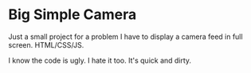 # Big Simple Camera

Just a small project for a problem I have to display a camera feed in full
screen. HTML/CSS/JS.

I know the code is ugly. I hate it too. It's quick and dirty.
